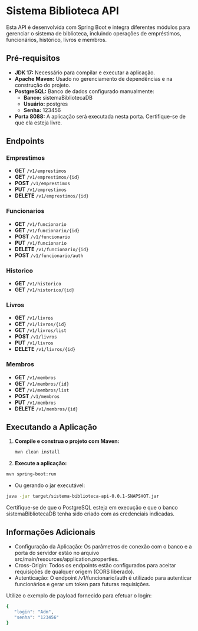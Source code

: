 # Sistema Biblioteca API

Esta API é desenvolvida com Spring Boot e integra diferentes módulos para gerenciar o sistema de biblioteca, incluindo operações de empréstimos, funcionários, histórico, livros e membros.

## Pré-requisitos

- **JDK 17:** Necessário para compilar e executar a aplicação.
- **Apache Maven:** Usado no gerenciamento de dependências e na construção do projeto.
- **PostgreSQL:** Banco de dados configurado manualmente:
  - **Banco:** sistemaBibliotecaDB
  - **Usuário:** postgres
  - **Senha:** 123456
- **Porta 8088:** A aplicação será executada nesta porta. Certifique-se de que ela esteja livre.

## Endpoints

### Emprestimos
- **GET** `/v1/emprestimos`
- **GET** `/v1/emprestimos/{id}`
- **POST** `/v1/emprestimos`
- **PUT** `/v1/emprestimos`
- **DELETE** `/v1/emprestimos/{id}`

### Funcionarios
- **GET** `/v1/funcionario`
- **GET** `/v1/funcionario/{id}`
- **POST** `/v1/funcionario`
- **PUT** `/v1/funcionario`
- **DELETE** `/v1/funcionario/{id}`
- **POST** `/v1/funcionario/auth`

### Historico
- **GET** `/v1/historico`
- **GET** `/v1/historico/{id}`

### Livros
- **GET** `/v1/livros`
- **GET** `/v1/livros/{id}`
- **GET** `/v1/livros/list`
- **POST** `/v1/livros`
- **PUT** `/v1/livros`
- **DELETE** `/v1/livros/{id}`

### Membros
- **GET** `/v1/membros`
- **GET** `/v1/membros/{id}`
- **GET** `/v1/membros/list`
- **POST** `/v1/membros`
- **PUT** `/v1/membros`
- **DELETE** `/v1/membros/{id}`

## Executando a Aplicação

1. **Compile e construa o projeto com Maven:**
   ```bash
   mvn clean install
   ```

2. **Execute a aplicação:**
  ```bash
  mvn spring-boot:run
  ```

  - Ou gerando o jar executável:
  ```bash
  java -jar target/sistema-biblioteca-api-0.0.1-SNAPSHOT.jar
  ```

Certifique-se de que o PostgreSQL esteja em execução e que o banco sistemaBibliotecaDB tenha sido criado com as credenciais indicadas.

## Informações Adicionais

- Configuração da Aplicação:
  Os parâmetros de conexão com o banco e a porta do servidor estão no arquivo src/main/resources/application.properties.
- Cross-Origin:
  Todos os endpoints estão configurados para aceitar requisições de qualquer origem (CORS liberado).
- Autenticação:
  O endpoint /v1/funcionario/auth é utilizado para autenticar funcionários e gerar um token para futuras requisições.

Utilize o exemplo de payload fornecido para efetuar o login:
  ```bash
  {
     "login": "Adm",
     "senha": "123456"
  }
  ```
